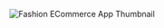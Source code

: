 ![Fashion ECommerce App Thumbnail](https://github.com/user-attachments/assets/2db29e4c-1671-4c77-aad0-ee44111d0858)
